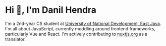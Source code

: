 # Hi 👋, I'm Danil Hendra
I'm a 2nd-year CS student at [University of National Development, East Java](https://upnjatim.ac.id). I'm all about JavaScript, currently meddling around frontend frameworks, particularly Vue and React. I'm actively contributing to [nuxtjs.org](https://github.com/nuxt/nuxtjs.org) as a translator.

<!--
**danilhendras/danilhendras** is a ✨ _special_ ✨ repository because its `README.md` (this file) appears on your GitHub profile.

Here are some ideas to get you started:

- 🔭 I’m currently working on ...
- 🌱 I’m currently learning ...
- 👯 I’m looking to collaborate on ...
- 🤔 I’m looking for help with ...
- 💬 Ask me about ...
- 📫 How to reach me: ...
- 😄 Pronouns: ...
- ⚡ Fun fact: ...
-->
